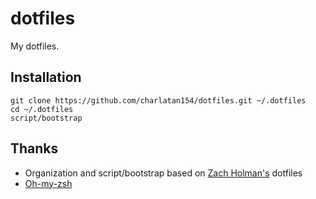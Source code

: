 # dotfiles

My dotfiles.

## Installation

```shell
git clone https://github.com/charlatan154/dotfiles.git ~/.dotfiles
cd ~/.dotfiles
script/bootstrap
```
## Thanks

- Organization and script/bootstrap based on [Zach Holman's](http://github.com/holman) dotfiles
- [Oh-my-zsh](https://github.com/robbyrussell/oh-my-zsh)
